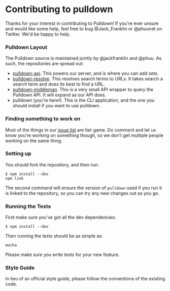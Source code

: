 # Contributing to pulldown

Thanks for your interest in contributing to Pulldown! If you're ever unsure and would like some help, feel free to bug @Jack_Franklin or @phuunet on Twitter. We'd be happy to help.

### Pulldown Layout
The Pulldown source is maintained jointly by @jackfranklin and @phuu. As such, the repositories are spread out:

- [pulldown-api](http://github.com/phuu/pulldown-api). This powers our server, and is where you can add sets.
- [pulldown-resolve](http://github.com/phuu/pulldown-resolve). This resolves search terms to URLs. It takes search a search term and does its best to find a URL.
- [pulldown-middleman](http://github.com/jackfranklin/pulldown-middle-man). This is a very small API wrapper to query the Pulldown API. It will expand as our API does.
- pulldown (you're here!). This is the CLI application, and the one you should install if you want to use pulldown.

### Finding something to work on
Most of the things in our [issue list](https://github.com/jackfranklin/pulldown/issues?state=open) are fair game. Do comment and let us know you're working on something though, so we don't get multiple people working on the same thing.

### Setting up
You should fork the repository, and then run:

```
$ npm install --dev
npm link
```

The second command will ensure the version of `pulldown` used if you run it is linked to the repository, so you can try any new changes out as you go.

### Running the Tests

First make sure you've got all the dev dependencies:

```
$ npm install --dev
```

Then running the tests should be as simple as:

```
mocha
```

Please make sure you write tests for your new feature.

### Style Guide

In lieu of an official style guide, please follow the conventions of the existing code.

